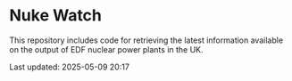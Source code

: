 # Nuke Watch

This repository includes code for retrieving the latest information available on the output of EDF nuclear power plants in the UK.

Last updated: 2025-05-09 20:17